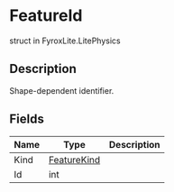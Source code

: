 # FeatureId
struct in FyroxLite.LitePhysics
## Description
Shape-dependent identifier.
## Fields
| Name | Type | Description |
|---|---|---|
| Kind | [FeatureKind](../LitePhysics/FeatureKind.md) |  |
| Id | int |  |


